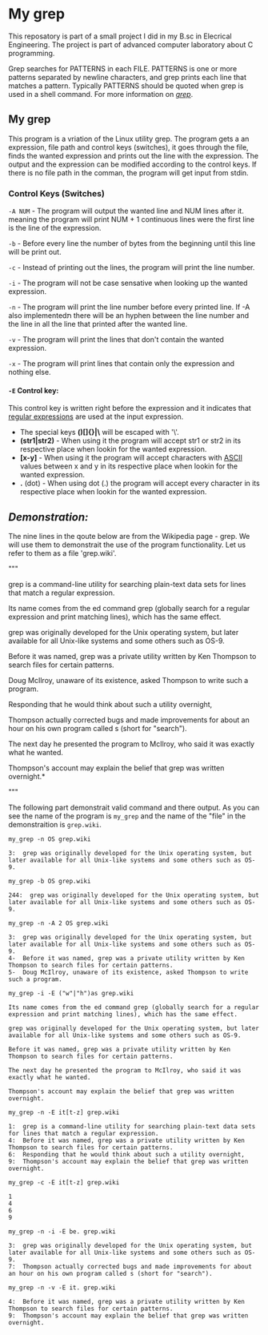 # My grep
This reposatory is part of a small project I did in my B.sc in Elecrical Engineering. The project is part of advanced computer laboratory about C programming. 

Grep searches for PATTERNS in each FILE. PATTERNS is one or more patterns separated by newline characters, and grep prints each line that matches a pattern. Typically PATTERNS should be quoted when grep is used in a shell command. For more information on [*grep*](https://man7.org/linux/man-pages/man1/grep.1.html).

## My grep
This program is a vriation of the Linux utility grep. The program gets a an expression, file path and control keys (switches), it goes through the file, finds the wanted expression and prints out the line with the expression. The output and the expression can be modified according to the control keys. If there is no file path in the comman, the program will get input from stdin. 

### Control Keys (Switches)
`-A NUM` - The program will output the wanted line and NUM lines after it. meaning the program will print NUM + 1 continuous lines were the first line is the line of the expression.

`-b` - Before every line the number of bytes from the beginning until this line will be print out.

`-c` - Instead of printing out the lines, the program will print the line number.

`-i` - The program will not be case sensative when looking up the wanted expression.

`-n` - The program will print the line number before every printed line. If -A also implementedת there will be an hyphen between the line number and the line in all the line that printed after the wanted line. 

`-v` - The program will print the lines that don't contain the wanted expression.

`-x` - The program will print lines that contain only the expression and nothing else.
#### `-E` Control key:
This control key is written right before the expression and it indicates that [regular expressions](https://en.wikipedia.org/wiki/Regular_expression) are used at the input expression.
- The special keys **()[]{}|\\** will be escaped with '\\'.
- **(str1|str2)** - When using it the program will accept str1 or str2 in its respective place when lookin for the wanted expression.
- **[x-y]** - When using it the program will accept characters with [ASCII](https://en.wikipedia.org/wiki/ASCII) values between x and y in its respective place when lookin for the wanted expression.
- **.** (dot) - When using dot (.) the program will accept every character in its respective place when lookin for the wanted expression.


## *Demonstration:*
The nine lines in the qoute below are from the Wikipedia page - grep. We will use them to demonstrait the use of the program functionality. Let us refer to them as a file 'grep.wiki'.

"""

grep is a command-line utility for searching plain-text data sets for lines that match a regular expression.

Its name comes from the ed command grep (globally search for a regular expression and print matching lines), which has the same effect.

grep was originally developed for the Unix operating system, but later available for all Unix-like systems and some others such as OS-9.

Before it was named, grep was a private utility written by Ken Thompson to search files for certain patterns. 

Doug McIlroy, unaware of its existence, asked Thompson to write such a program. 

Responding that he would think about such a utility overnight, 

Thompson actually corrected bugs and made improvements for about an hour on his own program called s (short for "search"). 

The next day he presented the program to McIlroy, who said it was exactly what he wanted. 

Thompson's account may explain the belief that grep was written overnight.*

"""

The following part demonstrait valid command and there output. As you can see the name of the program is `my_grep` and the name of the "file" in the demonstraition is `grep.wiki`.

`my_grep -n OS grep.wiki`

```
3:  grep was originally developed for the Unix operating system, but later available for all Unix-like systems and some others such as OS-9.
```
`my_grep -b OS grep.wiki`
```
244:  grep was originally developed for the Unix operating system, but later available for all Unix-like systems and some others such as OS-9.
```
`my_grep -n -A 2 OS grep.wiki`

```
3:  grep was originally developed for the Unix operating system, but later available for all Unix-like systems and some others such as OS-9.
4-  Before it was named, grep was a private utility written by Ken Thompson to search files for certain patterns. 
5-  Doug McIlroy, unaware of its existence, asked Thompson to write such a program. 
```

`my_grep -i -E ("w"|"h")as grep.wiki`
```
Its name comes from the ed command grep (globally search for a regular expression and print matching lines), which has the same effect. 

grep was originally developed for the Unix operating system, but later available for all Unix-like systems and some others such as OS-9.

Before it was named, grep was a private utility written by Ken Thompson to search files for certain patterns.

The next day he presented the program to McIlroy, who said it was exactly what he wanted. 

Thompson's account may explain the belief that grep was written overnight.
```

`my_grep -n -E it[t-z] grep.wiki`
```
1:  grep is a command-line utility for searching plain-text data sets for lines that match a regular expression.
4:  Before it was named, grep was a private utility written by Ken Thompson to search files for certain patterns.
6:  Responding that he would think about such a utility overnight,
9:  Thompson's account may explain the belief that grep was written overnight.
```
`my_grep -c -E it[t-z] grep.wiki`
```
1
4
6
9
```
`my_grep -n -i -E be. grep.wiki`
```
3:  grep was originally developed for the Unix operating system, but later available for all Unix-like systems and some others such as OS-9.
7:  Thompson actually corrected bugs and made improvements for about an hour on his own program called s (short for "search").
```
`my_grep -n -v -E it. grep.wiki`
```
4:  Before it was named, grep was a private utility written by Ken Thompson to search files for certain patterns. 
9:  Thompson's account may explain the belief that grep was written overnight.
```
